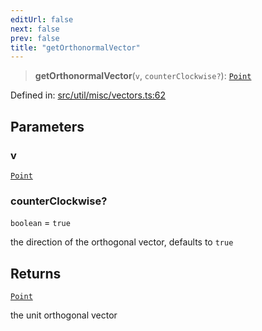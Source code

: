 ```yaml
---
editUrl: false
next: false
prev: false
title: "getOrthonormalVector"
---
```


> **getOrthonormalVector**(`v`, `counterClockwise?`): [`Point`](/api/classes/point/)

Defined in: [src/util/misc/vectors.ts:62](https://github.com/fabricjs/fabric.js/blob/9a792f4b7b8031f02ec7ea4ce8c99f810e45cfec/src/util/misc/vectors.ts#L62)

## Parameters

### v

[`Point`](/api/classes/point/)

### counterClockwise?

`boolean` = `true`

the direction of the orthogonal vector, defaults to `true`

## Returns

[`Point`](/api/classes/point/)

the unit orthogonal vector

